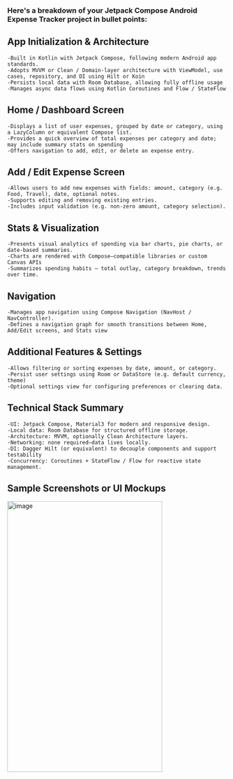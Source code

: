 ### Here's a breakdown of your Jetpack Compose Android Expense Tracker project in bullet points:

## App Initialization & Architecture
    -Built in Kotlin with Jetpack Compose, following modern Android app standards.
    -Adopts MVVM or Clean / Domain‑layer architecture with ViewModel, use cases, repository, and DI using Hilt or Koin 
    -Persists local data with Room Database, allowing fully offline usage 
    -Manages async data flows using Kotlin Coroutines and Flow / StateFlow 

## Home / Dashboard Screen
    -Displays a list of user expenses, grouped by date or category, using a LazyColumn or equivalent Compose list.
    -Provides a quick overview of total expenses per category and date; may include summary stats on spending 
    -Offers navigation to add, edit, or delete an expense entry.

## Add / Edit Expense Screen
    -Allows users to add new expenses with fields: amount, category (e.g. Food, Travel), date, optional notes.
    -Supports editing and removing existing entries.
    -Includes input validation (e.g. non-zero amount, category selection).

## Stats & Visualization
    -Presents visual analytics of spending via bar charts, pie charts, or date-based summaries.
    -Charts are rendered with Compose–compatible libraries or custom Canvas APIs 
    -Summarizes spending habits — total outlay, category breakdown, trends over time.

## Navigation
    -Manages app navigation using Compose Navigation (NavHost / NavController).
    -Defines a navigation graph for smooth transitions between Home, Add/Edit screens, and Stats view 

## Additional Features & Settings
    -Allows filtering or sorting expenses by date, amount, or category.
    -Persist user settings using Room or DataStore (e.g. default currency, theme) 
    -Optional settings view for configuring preferences or clearing data.

## Technical Stack Summary
    -UI: Jetpack Compose, Material3 for modern and responsive design.
    -Local data: Room Database for structured offline storage.
    -Architecture: MVVM, optionally Clean Architecture layers.
    -Networking: none required—data lives locally.
    -DI: Dagger Hilt (or equivalent) to decouple components and support testability 
    -Concurrency: Coroutines + StateFlow / Flow for reactive state management.

## Sample Screenshots or UI Mockups
<img width="355" height="619" alt="image" src="https://github.com/user-attachments/assets/60a590cb-2800-45f0-aa81-e0f55539baab" />

